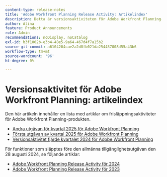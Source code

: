 ```yaml
---
content-type: release-notes
title: 'Adobe Workfront Planning Release Activity: Artikelindex'
description: Detta är versionsaktiviteten för Adobe Workfront Planning-produkten.
author: Alina
feature: Product Announcements
role: Admin
recommendations: noDisplay, noCatalog
exl-id: b3f1002b-e3b4-48e5-9a64-467d4f7a15b2
source-git-commit: a6104204cae2a2d8fb021da254437008d55a43b6
workflow-type: tm+mt
source-wordcount: '96'
ht-degree: 0%

---
```


# Versionsaktivitet för Adobe Workfront Planning: artikelindex

Den här artikeln innehåller en lista med artiklar om frisläppningsaktiviteter för Adobe Workfront Planning-produkten.

* [Andra utgåvan för kvartal 2025 för Adobe Workfront Planning](/help/quicksilver/product-announcements/product-releases/planning-release-activity/planning-release-activity-25-q2.md)
* [Första utgåvan av kvartal 2025 för Adobe Workfront Planning](/help/quicksilver/product-announcements/product-releases/planning-release-activity/planning-release-activity-25-q1.md)
* [Versionsaktivitet fjärde kvartalet 2024 för Adobe Workfront Planning](/help/quicksilver/product-announcements/product-releases/planning-release-activity/planning-release-activity-24-q4.md)

<!-- remove this after 25.1 and consider removing the pages too-->

För funktioner som släpptes före den allmänna tillgänglighetsutgåvan den 28 augusti 2024, se följande artiklar:

* [Adobe Workfront Planning Release Activity för 2024](/help/quicksilver/planning/general/release-activity.md)
* [Adobe Workfront Planning Release Activity för 2023](/help/quicksilver/planning/general/release-activity-archives-2023.md)
